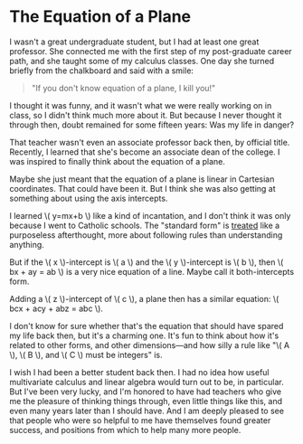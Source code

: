 # The Equation of a Plane

I wasn't a great undergraduate student, but I had at least one great
professor. She connected me with the first step of my post-graduate
career path, and she taught some of my calculus classes. One day she
turned briefly from the chalkboard and said with a smile:

> "If you don't know equation of a plane, I kill you!"

I thought it was funny, and it wasn't what we were really working on
in class, so I didn't think much more about it. But because I never
thought it through then, doubt remained for some fifteen years: Was my
life in danger?

That teacher wasn't even an associate professor back then, by official
title. Recently, I learned that she's become an associate dean of the
college. I was inspired to finally think about the equation of a
plane.

Maybe she just meant that the equation of a plane is linear in
Cartesian coordinates. That could have been it. But I think she was
also getting at something about using the axis intercepts.

I learned \\( y=mx+b \\) like a kind of incantation, and I don't think
it was only because I went to Catholic schools. The "standard form" is
[treated](http://jwilson.coe.uga.edu/emt668/emat6680.2002/jackson/chapter%205%20lesson%20plan/day6.html)
like a purposeless afterthought, more about following rules than
understanding anything.

But if the \\( x \\)-intercept is \\( a \\) and the \\( y
\\)-intercept is \\( b \\), then \\( bx + ay = ab \\) is a very nice
equation of a line. Maybe call it both-intercepts form.

Adding a \\( z \\)-intercept of \\( c \\), a plane then has a similar
equation: \\( bcx + acy + abz = abc \\).

I don't know for sure whether that's the equation that should have
spared my life back then, but it's a charming one. It's fun to think
about how it's related to other forms, and other dimensions—and how
silly a rule like "\\( A \\), \\( B \\), and \\( C \\) must be
integers" is.

I wish I had been a better student back then. I had no idea how useful
multivariate calculus and linear algebra would turn out to be, in
particular. But I've been very lucky, and I'm honored to have had
teachers who give me the pleasure of thinking things through, even
little things like this, and even many years later than I should have.
And I am deeply pleased to see that people who were so helpful to me
have themselves found greater success, and positions from which to
help many more people.
